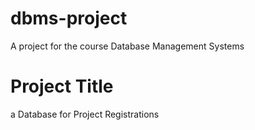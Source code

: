 # dbms-project
A project for the course Database Management Systems

# Project Title
a Database for Project Registrations
